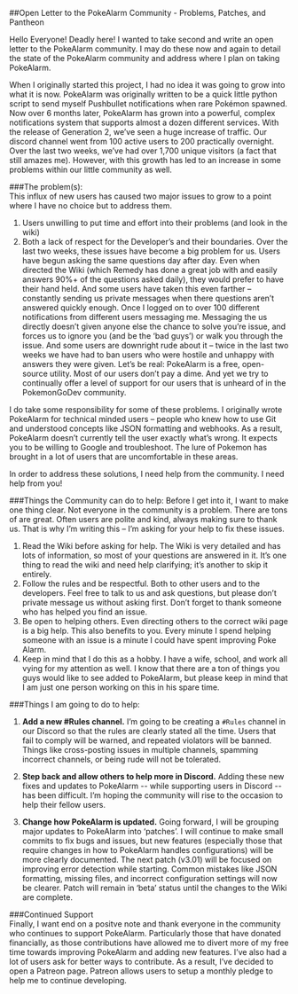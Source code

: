 ##Open Letter to the PokeAlarm Community - Problems, Patches, and Pantheon

Hello Everyone! Deadly here! I wanted to take second and write an open letter to the PokeAlarm community. I may do these now and again to detail the state of the PokeAlarm community and address where I plan on taking PokeAlarm. 

When I originally started this project, I had no idea it was going to grow into what it is now. PokeAlarm was originally written to be a quick little python script to send myself Pushbullet notifications when rare Pokémon spawned. Now over 6 months later, PokeAlarm has grown into a powerful, complex notifications system that supports almost a dozen different services. With the release of Generation 2, we’ve seen a huge increase of traffic. Our discord channel went from 100 active users to 200 practically overnight. Over the last two weeks, we’ve had over 1,700 unique visitors (a fact that still amazes me). However, with this growth has led to an increase in some problems within our little community as well.  

###The problem(s):  
This influx of new users has caused two major issues to grow to a point where I have no choice but to address them.
1)	Users unwilling to put time and effort into their problems (and look in the wiki)
2)	Both a lack of respect for the Developer’s and their boundaries. 
Over the last two weeks, these issues have become a big problem for us. Users have begun asking the same questions day after day. Even when directed the Wiki (which Remedy has done a great job with and easily answers 90%+ of the questions asked daily), they would prefer to have their hand held. And some users have taken this even farther – constantly sending us private messages when there questions aren’t answered quickly enough. Once I logged on to over 100 different notifications from different users messaging me. Messaging the us directly doesn’t given anyone else the chance to solve you’re issue, and forces us to ignore you (and be the ‘bad guys’) or walk you through the issue. And some users are downright rude about it – twice in the last two weeks we have had to ban users who were hostile and unhappy with answers they were given. Let’s be real: PokeAlarm is a free, open-source utility. Most of our users don’t pay a dime. And yet we try to continually offer a level of support for our users that is unheard of in the PokemonGoDev community. 

I do take some responsibility for some of these problems. I originally wrote PokeAlarm for technical minded users – people who knew how to use Git and understood concepts like JSON formatting and webhooks. As a result, PokeAlarm doesn’t currently tell the user exactly what’s wrong. It expects you to be willing to Google and troubleshoot. The lure of Pokemon has brought in a lot of users that are uncomfortable in these areas.

In order to address these solutions, I need help from the community. I need help from you!  

###Things the Community can do to help:
Before I get into it, I want to make one thing clear. Not everyone in the community is a problem. There are tons of are great. Often users are polite and kind, always making sure to thank us. That is why I’m writing this – I’m asking for your help to fix these issues. 
1)	Read the Wiki before asking for help. The Wiki is very detailed and has lots of information, so most of your questions are answered in it. It’s one thing to read the wiki and need help clarifying; it’s another to skip it entirely. 
2)	Follow the rules and be respectful. Both to other users and to the developers. Feel free to talk to us and ask questions, but please don’t private message us without asking first. Don’t forget to thank someone who has helped you find an issue. 
3)	Be open to helping others. Even directing others to the correct wiki page is a big help. This also benefits to you. Every minute I spend helping someone with an issue is a minute I could have spent improving Poke Alarm. 
4)	Keep in mind that I do this as a hobby. I have a wife, school, and work all vying for my attention as well. I know that there are a ton of things you guys would like to see added to PokeAlarm, but please keep in mind that I am just one person working on this in his spare time. 

###Things I am going to do to help:   

1)	__Add a new #Rules channel.__ I’m going to be creating a `#Rules` channel in our Discord so that the rules are clearly stated all the time. Users that fail to comply will be warned, and repeated violators will be banned. Things like cross-posting issues in multiple channels, spamming incorrect channels, or being rude will not be tolerated.

1)	__Step back and allow others to help more in Discord.__ Adding these new fixes and updates to PokeAlarm -- while supporting users in Discord -- has been difficult.  I’m hoping the community will rise to the occasion to help their fellow users.

1)	__Change how PokeAlarm is updated.__ Going forward, I will be grouping major updates to PokeAlarm into ‘patches’. I will continue to make small commits to fix bugs and issues, but new features (especially those that require changes in how to PokeAlarm handles configurations) will be more clearly documented. The next patch (v3.01) will be focused on improving error detection while starting. Common mistakes like JSON formatting, missing files, and incorrect configuration settings will now be clearer. Patch will remain in ‘beta’ status until the changes to the Wiki are complete. 

###Continued Support  
 Finally, I want end on a positve note and thank everyone in the community who continues to support PokeAlarm. Particularly those that have donated financially, as those contributions have allowed me to divert more of my free time towards improving PokeAlarm and adding new features. I’ve also had a lot of users ask for better ways to contribute. As a result, I’ve decided to open a Patreon page. Patreon allows users to setup a monthly pledge to help me to continue developing. 
	
